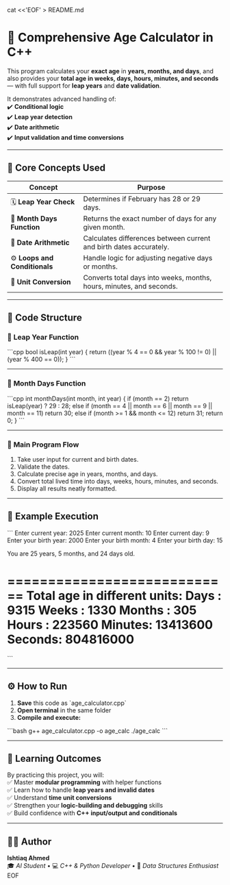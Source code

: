 cat <<'EOF' > README.md
# 🎂 **Comprehensive Age Calculator in C++**

This program calculates your **exact age** in **years, months, and days**, and also provides your **total age in weeks, days, hours, minutes, and seconds** — with full support for **leap years** and **date validation**.

It demonstrates advanced handling of:  
✔️ **Conditional logic**  
✔️ **Leap year detection**  
✔️ **Date arithmetic**  
✔️ **Input validation and time conversions**

---

## 🧠 **Core Concepts Used**

| **Concept** | **Purpose** |
|--------------|-------------|
| 🗓️ **Leap Year Check** | Determines if February has 28 or 29 days. |
| 📆 **Month Days Function** | Returns the exact number of days for any given month. |
| 🔢 **Date Arithmetic** | Calculates differences between current and birth dates accurately. |
| ⚙️ **Loops and Conditionals** | Handle logic for adjusting negative days or months. |
| 🧮 **Unit Conversion** | Converts total days into weeks, months, hours, minutes, and seconds. |

---

## 🧩 **Code Structure**

### 🔹 **Leap Year Function**

\`\`\`cpp
bool isLeap(int year) {
    return ((year % 4 == 0 && year % 100 != 0) || (year % 400 == 0));
}
\`\`\`

---

### 🔹 **Month Days Function**

\`\`\`cpp
int monthDays(int month, int year) {
    if (month == 2) return isLeap(year) ? 29 : 28;
    else if (month == 4 || month == 6 || month == 9 || month == 11) return 30;
    else if (month >= 1 && month <= 12) return 31;
    return 0;
}
\`\`\`

---

### 🔹 **Main Program Flow**

1. Take user input for current and birth dates.  
2. Validate the dates.  
3. Calculate precise age in years, months, and days.  
4. Convert total lived time into days, weeks, hours, minutes, and seconds.  
5. Display all results neatly formatted.

---

## 🧪 **Example Execution**

\`\`\`
Enter current year: 2025
Enter current month: 10
Enter current day: 9
Enter your birth year: 2000
Enter your birth month: 4
Enter your birth day: 15

You are 25 years, 5 months, and 24 days old.

============================
Total age in different units:
Days   : 9315
Weeks  : 1330
Months : 305
Hours  : 223560
Minutes: 13413600
Seconds: 804816000
============================
\`\`\`

---

## ⚙️ **How to Run**

1. **Save** this code as \`age_calculator.cpp\`  
2. **Open terminal** in the same folder  
3. **Compile and execute:**

\`\`\`bash
g++ age_calculator.cpp -o age_calc
./age_calc
\`\`\`

---

## 📘 **Learning Outcomes**

By practicing this project, you will:  
✅ Master **modular programming** with helper functions  
✅ Learn how to handle **leap years and invalid dates**  
✅ Understand **time unit conversions**  
✅ Strengthen your **logic-building and debugging** skills  
✅ Build confidence with **C++ input/output and conditionals**

---

## 👨‍💻 **Author**

**Ishtiaq Ahmed**  
🎓 *AI Student* • 💻 *C++ & Python Developer* • 🧠 *Data Structures Enthusiast*
EOF
